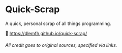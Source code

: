 # Quick-Scrap

A quick, personal scrap of all things programming.

🔗 https://dlemfh.github.io/quick-scrap/

###### *All credit goes to original sources, specified via links.*
